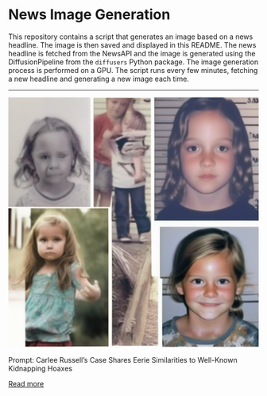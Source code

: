 # News Image Generation
This repository contains a script that generates an image based on a news headline. The image is then saved and displayed in this README.
The news headline is fetched from the NewsAPI and the image is generated using the DiffusionPipeline from the `diffusers` Python package. The image generation process is performed on a GPU.
The script runs every few minutes, fetching a new headline and generating a new image each time.

---

![Generated Image](image.png)

Prompt: Carlee Russell’s Case Shares Eerie Similarities to Well-Known Kidnapping Hoaxes

[Read more](https://news.yahoo.com/carlee-russell-case-shares-eerie-194351808.html)